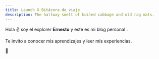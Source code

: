 ```yaml
---
title: Launch X Bitácora de viaje
description: The hallway smelt of boiled cabbage and old rag mats.
---
```


Hola ✌️  soy el explorer **Ernesto** y este es mi blog personal .

Te invito a conocer mis aprendizajes y leer mis experiencias.





🚀
